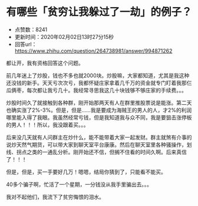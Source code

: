 # 有哪些「贫穷让我躲过了一劫」的例子？
- 点赞数：8241
- 更新时间：2020年02月02日13时27分15秒
- 回答url：https://www.zhihu.com/question/264738981/answer/994871262
<body>
 <p data-pid="7NbZ4Jjr">都让开，我有资格回答这个问题。</p>
 <p data-pid="ijfInFkz">前几年迷上了炒股，钱也不多也就2000块。炒股嘛，大家都知道，尤其是我这种还没钱的新手。天天亏次次亏，我都怀疑庄家拿着几千万的资金就专门盯着我那仨瓜俩枣，每次都让我亏几十。我经常寻思我这几十块钱够不够庄家的手续费。。。</p>
 <p data-pid="GJVz-SSb">炒股时间久了就接触到各种群，刚开始那两天有人在群里推股票说是能涨。第二天也确实涨了2%-3%。但是，但是……我是要成为海贼王的男人的人，才2%的利润哪里能入得了我眼。我虽然经常亏钱，但是我知道我与众不同，我是要狙击涨停板的男人！！！所以，我没跟着买。。。</p>
 <p data-pid="M92eJfeK">后来没几天就有人问群主在炒什么，能不能带着大家一起发财。群主就煞有介事的说炒天然气期货，可以带大家到聊天室平台康康。然后在聊天室里各种骚操作，划线、拐点之类的一通乱分析。刚开始还不信，但搁不住看的时间久啊。后来真信了！！！</p>
 <p data-pid="-UlGioWD">但是，但是，买一手要好几万！嗯嗯，结局你猜到了，只能看不能买。</p>
 <p data-pid="SA5rlCEP">40多个骗子啊，忙活了一个星期，一分钱没从我手里骗出去。。。</p>
 <p data-pid="M78ssJ2V">我对不起他们，我流下了贫穷悔恨的泪水。</p>
</body>
